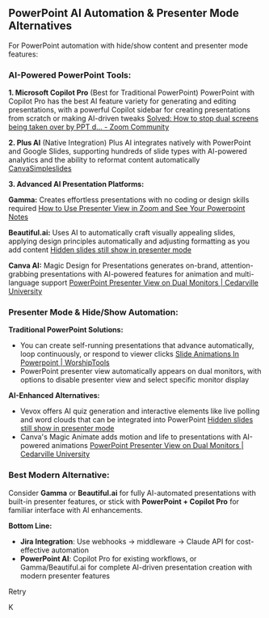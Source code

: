 ## **PowerPoint AI Automation & Presenter Mode Alternatives**

For PowerPoint automation with hide/show content and presenter mode features:

### **AI-Powered PowerPoint Tools:**

**1. Microsoft Copilot Pro** (Best for Traditional PowerPoint) PowerPoint with Copilot Pro has the best AI feature variety for generating and editing presentations, with a powerful Copilot sidebar for creating presentations from scratch or making AI-driven tweaks [Solved: How to stop dual screens being taken over by PPT d... - Zoom Community](https://community.zoom.com/t5/Zoom-Meetings/How-to-stop-dual-screens-being-taken-over-by-PPT-during-share/td-p/139841)

**2. Plus AI** (Native Integration) Plus AI integrates natively with PowerPoint and Google Slides, supporting hundreds of slide types with AI-powered analytics and the ability to reformat content automatically [Canva](https://www.canva.com/create/ai-presentations/)[Simpleslides](https://www.simpleslides.co/blog/use-presenter-view-in-powerpoint)

**3. Advanced AI Presentation Platforms:**

**Gamma:** Creates effortless presentations with no coding or design skills required [How to Use Presenter View in Zoom and See Your Powerpoint Notes](https://www.beverlyhillstmjheadachepain.com/testimonials/how-to-use-presenter-view-in-zoom-and-see-your-powerpoint-notes/)

**Beautiful.ai:** Uses AI to automatically craft visually appealing slides, applying design principles automatically and adjusting formatting as you add content [Hidden slides still show in presenter mode](https://www.msofficeforums.com/powerpoint/48369-hidden-slides-show-presenter-mode.html)

**Canva AI:** Magic Design for Presentations generates on-brand, attention-grabbing presentations with AI-powered features for animation and multi-language support [PowerPoint Presenter View on Dual Monitors | Cedarville University](https://www.cedarville.edu/insights/computer-help/post/powerpoint-presenter-view-on-dual-monitors)

### **Presenter Mode & Hide/Show Automation:**

**Traditional PowerPoint Solutions:**

- You can create self-running presentations that advance automatically, loop continuously, or respond to viewer clicks [Slide Animations In Powerpoint | WorshipTools](https://www.worshiptools.com/help/thread/6201942275522560)
- PowerPoint presenter view automatically appears on dual monitors, with options to disable presenter view and select specific monitor display

**AI-Enhanced Alternatives:**

- Vevox offers AI quiz generation and interactive elements like live polling and word clouds that can be integrated into PowerPoint [Hidden slides still show in presenter mode](https://www.msofficeforums.com/powerpoint/48369-hidden-slides-show-presenter-mode.html)
- Canva's Magic Animate adds motion and life to presentations with AI-powered animations [PowerPoint Presenter View on Dual Monitors | Cedarville University](https://www.cedarville.edu/insights/computer-help/post/powerpoint-presenter-view-on-dual-monitors)

### **Best Modern Alternative:**

Consider **Gamma** or **Beautiful.ai** for fully AI-automated presentations with built-in presenter features, or stick with **PowerPoint + Copilot Pro** for familiar interface with AI enhancements.

**Bottom Line:**

- **Jira Integration**: Use webhooks → middleware → Claude API for cost-effective automation
- **PowerPoint AI**: Copilot Pro for existing workflows, or Gamma/Beautiful.ai for complete AI-driven presentation creation with modern presenter features

Retry

K